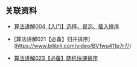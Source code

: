 ## 关联资料

- [算法讲解004【入门】选择、冒泡、插入排序](https://www.bilibili.com/video/BV12P41147to/)
- [算法讲解021【必备】归并排序] (https://www.bilibili.com/video/BV1wu411p7r7/)

- [算法讲解023【必备】随机快速排序](https://www.bilibili.com/video/BV1cc411F7Y6/)